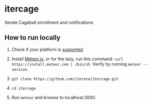 itercage
==================

Iterate Cageball enrollment and notifications

How to run locally
------------------

1. Check if your platform is [supported](https://github.com/meteor/meteor/wiki/Supported-Platforms "Supported platforms").

2. Install [Meteor.js](http://docs.meteor.com/#quickstart), or for the lazy, run this command: `curl https://install.meteor.com | /bin/sh`. Verify by running `meteor --version`.

3. `git clone https://github.com/iterate/itercage.git`

4. `cd itercage`

5. Run `meteor` and browse to localhost:3000.
